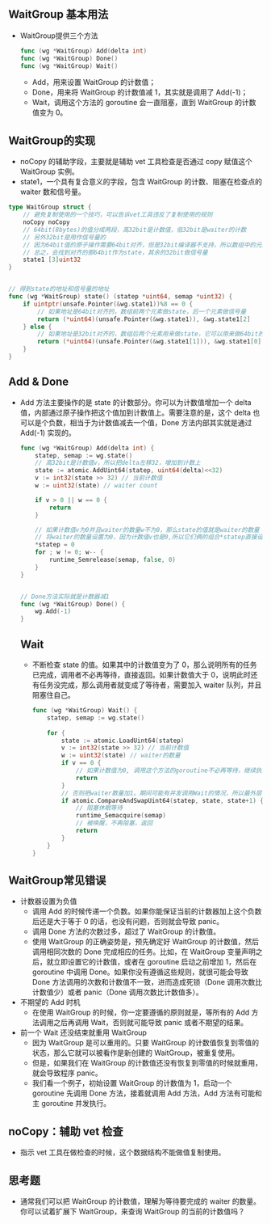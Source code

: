 ## WaitGroup 基本用法

- WaitGroup提供三个方法

  ```go
  func (wg *WaitGroup) Add(delta int)  
  func (wg *WaitGroup) Done()
  func (wg *WaitGroup) Wait()
  ```

  - Add，用来设置 WaitGroup 的计数值；
  - Done，用来将 WaitGroup 的计数值减 1，其实就是调用了 Add(-1)；
  - Wait，调用这个方法的 goroutine 会一直阻塞，直到 WaitGroup 的计数值变为 0。

## WaitGroup的实现
- noCopy 的辅助字段，主要就是辅助 vet 工具检查是否通过 copy 赋值这个 WaitGroup 实例。
- state1，一个具有复合意义的字段，包含 WaitGroup 的计数、阻塞在检查点的 waiter 数和信号量。
```go
type WaitGroup struct {
    // 避免复制使用的一个技巧，可以告诉vet工具违反了复制使用的规则
    noCopy noCopy
    // 64bit(8bytes)的值分成两段，高32bit是计数值，低32bit是waiter的计数
    // 另外32bit是用作信号量的
    // 因为64bit值的原子操作需要64bit对齐，但是32bit编译器不支持，所以数组中的元素在不同的架构中不一样，具体处理看下面的方法
    // 总之，会找到对齐的那64bit作为state，其余的32bit做信号量
    state1 [3]uint32
}


// 得到state的地址和信号量的地址
func (wg *WaitGroup) state() (statep *uint64, semap *uint32) {
    if uintptr(unsafe.Pointer(&wg.state1))%8 == 0 {
        // 如果地址是64bit对齐的，数组前两个元素做state，后一个元素做信号量
        return (*uint64)(unsafe.Pointer(&wg.state1)), &wg.state1[2]
    } else {
        // 如果地址是32bit对齐的，数组后两个元素用来做state，它可以用来做64bit的原子操作，第一个元素32bit用来做信号量
        return (*uint64)(unsafe.Pointer(&wg.state1[1])), &wg.state1[0]
    }
}
```

## Add & Done

- Add 方法主要操作的是 state 的计数部分。你可以为计数值增加一个 delta 值，内部通过原子操作把这个值加到计数值上。需要注意的是，这个 delta 也可以是个负数，相当于为计数值减去一个值，Done 方法内部其实就是通过 Add(-1) 实现的。

  ```go
  func (wg *WaitGroup) Add(delta int) {
      statep, semap := wg.state()
      // 高32bit是计数值v，所以把delta左移32，增加到计数上
      state := atomic.AddUint64(statep, uint64(delta)<<32)
      v := int32(state >> 32) // 当前计数值
      w := uint32(state) // waiter count
  
      if v > 0 || w == 0 {
          return
      }
  
      // 如果计数值v为0并且waiter的数量w不为0，那么state的值就是waiter的数量
      // 将waiter的数量设置为0，因为计数值v也是0,所以它们俩的组合*statep直接设置为0即可。此时需要并唤醒所有的waiter
      *statep = 0
      for ; w != 0; w-- {
          runtime_Semrelease(semap, false, 0)
      }
  }
  
  
  // Done方法实际就是计数器减1
  func (wg *WaitGroup) Done() {
      wg.Add(-1)
  }
  ```

  ## Wait

  - 不断检查 state 的值。如果其中的计数值变为了 0，那么说明所有的任务已完成，调用者不必再等待，直接返回。如果计数值大于 0，说明此时还有任务没完成，那么调用者就变成了等待者，需要加入 waiter 队列，并且阻塞住自己。

    ```go
    func (wg *WaitGroup) Wait() {
        statep, semap := wg.state()
        
        for {
            state := atomic.LoadUint64(statep)
            v := int32(state >> 32) // 当前计数值
            w := uint32(state) // waiter的数量
            if v == 0 {
                // 如果计数值为0, 调用这个方法的goroutine不必再等待，继续执行它后面的逻辑即可
                return
            }
            // 否则把waiter数量加1。期间可能有并发调用Wait的情况，所以最外层使用了一个for循环
            if atomic.CompareAndSwapUint64(statep, state, state+1) {
                // 阻塞休眠等待
                runtime_Semacquire(semap)
                // 被唤醒，不再阻塞，返回
                return
            }
        }
    }
    ```

    

## WaitGroup常见错误

- 计数器设置为负值
  - 调用 Add 的时候传递一个负数。如果你能保证当前的计数器加上这个负数后还是大于等于 0 的话，也没有问题，否则就会导致 panic。
  - 调用 Done 方法的次数过多，超过了 WaitGroup 的计数值。
  - 使用 WaitGroup 的正确姿势是，预先确定好 WaitGroup 的计数值，然后调用相同次数的 Done 完成相应的任务。比如，在 WaitGroup 变量声明之后，就立即设置它的计数值，或者在 goroutine 启动之前增加 1，然后在 goroutine 中调用 Done。如果你没有遵循这些规则，就很可能会导致 Done 方法调用的次数和计数值不一致，进而造成死锁（Done 调用次数比计数值少）或者 panic（Done 调用次数比计数值多）。
- 不期望的 Add 时机
  - 在使用 WaitGroup 的时候，你一定要遵循的原则就是，等所有的 Add 方法调用之后再调用 Wait，否则就可能导致 panic 或者不期望的结果。
- 前一个 Wait 还没结束就重用 WaitGroup
  - 因为 WaitGroup 是可以重用的。只要 WaitGroup 的计数值恢复到零值的状态，那么它就可以被看作是新创建的 WaitGroup，被重复使用。
  - 但是，如果我们在 WaitGroup 的计数值还没有恢复到零值的时候就重用，就会导致程序 panic。
  - 我们看一个例子，初始设置 WaitGroup 的计数值为 1，启动一个 goroutine 先调用 Done 方法，接着就调用 Add 方法，Add 方法有可能和主 goroutine 并发执行。

## noCopy：辅助 vet 检查

- 指示 vet 工具在做检查的时候，这个数据结构不能做值复制使用。

## 思考题

- 通常我们可以把 WaitGroup 的计数值，理解为等待要完成的 waiter 的数量。你可以试着扩展下 WaitGroup，来查询 WaitGroup 的当前的计数值吗？
